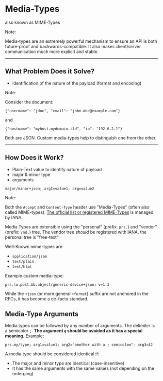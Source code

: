 # Media-Types

also known as MIME-Types

Note:

Media-types are an extremely powerful mechanism to ensure an API is both
future-proof and backwards-compatible. It also makes client/server
communication much more explicit and stable.

---

## What Problem Does it Solve?

* Identification of the nature of the payload (format and encoding)

Note:

Consider the document:

```
{"username": "jdoe", "email": "john.doe@example.com"}
```

and

```
{"hostname": "myhost.mydomain.tld", "ip": "192.0.2.1"}
```

Both are JSON. Custom media-types help to distinguish one from the other.




---

## How Does it Work?

* Plain-Text value to identify nature of payload
* major & minor type
* arguments

```
major/minor+json; arg1=value1; arg=value2
```

Note:

Both the `Accept` and `Content-Type` header use "Media-Types" (often also
called MIME-types). [The official list or registered MIME-Types][mime-types] is
managed by IANA.

[mime-types]: https://www.iana.org/assignments/media-types/media-types.xhtml

Media Types are extensible using the "personal" (prefix: `prs.`) and "vendor"
(prefix: `vnd.`) tree. The vendor tree *should* be registered with IANA, the
personal tree is "free-text".

Well-Known mime-types are:

* ``application/json``
* ``text/plain``
* ``text/html``

Example custom media-type:

    prs.lu.post.bb.object/generic-device+json; v=1.3

While the `+json` (or more general `+format`) suffix are not anchored in the
RFCs, it has become a de-facto standard.

## Media-Type Arguments

Media types can be followed by any number of arguments. The delimiter is a
semicolor `;`. **The argument `q` should be avoided as it has a special
meaning**. Example:

    prs.my/type; arg1=value1; arg2="another with a ; semicolon"; arg3=42

A media type should be considered identical if:

* The major and minor type are identical (case-insenitive)
* It has the same arguments with the same values (not depending on the
  orderging)
